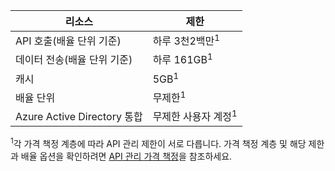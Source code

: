 | 리소스 | 제한 |
|-----------------------------------|------------------------------------------|
| API 호출(배율 단위 기준) | 하루 3천2백만<sup>1</sup> |
| 데이터 전송(배율 단위 기준) | 하루 161GB<sup>1</sup> |
| 캐시 | 5GB<sup>1</sup> |
| 배율 단위 | 무제한<sup>1</sup> |
| Azure Active Directory 통합| 무제한 사용자 계정<sup>1</sup> |

<sup>1</sup>각 가격 책정 계층에 따라 API 관리 제한이 서로 다릅니다. 가격 책정 계층 및 해당 제한과 배율 옵션을 확인하려면 [API 관리 가격 책정](http://azure.microsoft.com/pricing/details/api-management/)을 참조하세요.

<!---HONumber=Oct15_HO3-->